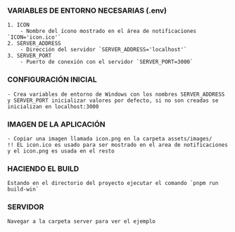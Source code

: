 ### VARIABLES DE ENTORNO NECESARIAS (.env)
	1. ICON
		- Nombre del ícono mostrado en el área de notificaciones  `ICON='icon.ico'`
	2. SERVER_ADDRESS
		- Dirección del servidor `SERVER_ADDRESS='localhost'`
	3. SERVER_PORT
		- Puerto de conexión con el servidor `SERVER_PORT=3000`

### CONFIGURACIÓN INICIAL
	- Crea variables de entorno de Windows con los nombres SERVER_ADDRESS y SERVER_PORT inicializar valores por defecto, si no son creadas se inicializan en localhost:3000

### IMAGEN DE LA APLICACIÓN
	- Copiar una imagen llamada icon.png en la carpeta assets/images/
	!! EL icon.ico es usado para ser mostrado en el area de notificaciones y el icon.png es usada en el resto

### HACIENDO EL BUILD
	Estando en el directorio del proyecto ejecutar el comando `pnpm run build-win`

### SERVIDOR
	Navegar a la carpeta server para ver el ejemplo

